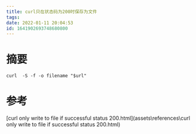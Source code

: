 ```yaml
---
title: curl只在状态码为200时保存为文件
tags: 
date: 2022-01-11 20:04:53
id: 1641902693748680800
---
```

# 摘要

```
curl  -S -f -o filename "$url"
```



# 参考

 [curl only write to file if successful status 200.html](assets\references\curl only write to file if successful status 200.html) 
